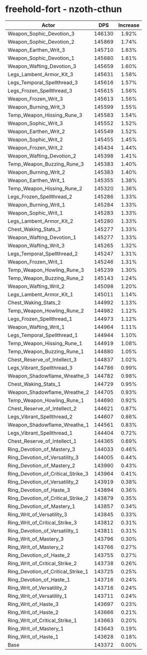 # freehold-fort - nzoth-cthun
| Actor | DPS | Increase |
|---|:---:|:---:|
|Weapon_Sophic_Devotion_3|146130|1.92%|
|Weapon_Sophic_Devotion_2|145869|1.74%|
|Weapon_Earthen_Writ_3|145710|1.63%|
|Weapon_Sophic_Devotion_1|145680|1.61%|
|Weapon_Wafting_Devotion_3|145659|1.60%|
|Legs_Lambent_Armor_Kit_3|145631|1.58%|
|Legs_Temporal_Spellthread_3|145616|1.57%|
|Legs_Frozen_Spellthread_3|145615|1.56%|
|Weapon_Frozen_Writ_3|145613|1.56%|
|Weapon_Burning_Writ_3|145599|1.55%|
|Temp_Weapon_Hissing_Rune_3|145583|1.54%|
|Weapon_Sophic_Writ_3|145552|1.52%|
|Weapon_Earthen_Writ_2|145549|1.52%|
|Weapon_Sophic_Writ_2|145455|1.45%|
|Weapon_Frozen_Writ_2|145434|1.44%|
|Weapon_Wafting_Devotion_2|145398|1.41%|
|Temp_Weapon_Buzzing_Rune_3|145383|1.40%|
|Weapon_Burning_Writ_2|145383|1.40%|
|Weapon_Earthen_Writ_1|145355|1.38%|
|Temp_Weapon_Hissing_Rune_2|145320|1.36%|
|Legs_Frozen_Spellthread_2|145286|1.33%|
|Weapon_Burning_Writ_1|145284|1.33%|
|Weapon_Sophic_Writ_1|145283|1.33%|
|Legs_Lambent_Armor_Kit_2|145280|1.33%|
|Chest_Waking_Stats_3|145277|1.33%|
|Weapon_Wafting_Devotion_1|145277|1.33%|
|Weapon_Wafting_Writ_3|145265|1.32%|
|Legs_Temporal_Spellthread_2|145247|1.31%|
|Weapon_Frozen_Writ_1|145246|1.31%|
|Temp_Weapon_Howling_Rune_3|145239|1.30%|
|Temp_Weapon_Buzzing_Rune_2|145143|1.24%|
|Weapon_Wafting_Writ_2|145098|1.20%|
|Legs_Lambent_Armor_Kit_1|145011|1.14%|
|Chest_Waking_Stats_2|144992|1.13%|
|Temp_Weapon_Howling_Rune_2|144982|1.12%|
|Legs_Frozen_Spellthread_1|144973|1.12%|
|Weapon_Wafting_Writ_1|144964|1.11%|
|Legs_Temporal_Spellthread_1|144944|1.10%|
|Temp_Weapon_Hissing_Rune_1|144919|1.08%|
|Temp_Weapon_Buzzing_Rune_1|144880|1.05%|
|Chest_Reserve_of_Intellect_3|144837|1.02%|
|Legs_Vibrant_Spellthread_3|144786|0.99%|
|Weapon_Shadowflame_Wreathe_3|144782|0.98%|
|Chest_Waking_Stats_1|144729|0.95%|
|Weapon_Shadowflame_Wreathe_2|144705|0.93%|
|Temp_Weapon_Howling_Rune_1|144690|0.92%|
|Chest_Reserve_of_Intellect_2|144621|0.87%|
|Legs_Vibrant_Spellthread_2|144607|0.86%|
|Weapon_Shadowflame_Wreathe_1|144561|0.83%|
|Legs_Vibrant_Spellthread_1|144404|0.72%|
|Chest_Reserve_of_Intellect_1|144365|0.69%|
|Ring_Devotion_of_Mastery_3|144033|0.46%|
|Ring_Devotion_of_Versatility_3|144005|0.44%|
|Ring_Devotion_of_Mastery_2|143990|0.43%|
|Ring_Devotion_of_Critical_Strike_3|143964|0.41%|
|Ring_Devotion_of_Versatility_2|143919|0.38%|
|Ring_Devotion_of_Haste_3|143894|0.36%|
|Ring_Devotion_of_Critical_Strike_2|143879|0.35%|
|Ring_Devotion_of_Mastery_1|143857|0.34%|
|Ring_Writ_of_Versatility_3|143845|0.33%|
|Ring_Writ_of_Critical_Strike_3|143812|0.31%|
|Ring_Devotion_of_Versatility_1|143811|0.31%|
|Ring_Writ_of_Mastery_3|143796|0.30%|
|Ring_Writ_of_Mastery_2|143766|0.27%|
|Ring_Devotion_of_Haste_2|143755|0.27%|
|Ring_Writ_of_Critical_Strike_2|143738|0.26%|
|Ring_Devotion_of_Critical_Strike_1|143725|0.25%|
|Ring_Devotion_of_Haste_1|143716|0.24%|
|Ring_Writ_of_Versatility_2|143716|0.24%|
|Ring_Writ_of_Versatility_1|143711|0.24%|
|Ring_Writ_of_Haste_3|143697|0.23%|
|Ring_Writ_of_Haste_2|143666|0.21%|
|Ring_Writ_of_Critical_Strike_1|143663|0.20%|
|Ring_Writ_of_Mastery_1|143643|0.19%|
|Ring_Writ_of_Haste_1|143628|0.18%|
|Base|143372|0.00%|
